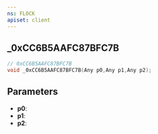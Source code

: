 ```yaml
---
ns: FLOCK
apiset: client
---
```

## _0xCC6B5AAFC87BFC7B

```c
// 0xCC6B5AAFC87BFC7B
void _0xCC6B5AAFC87BFC7B(Any p0,Any p1,Any p2);
```


## Parameters
* **p0**:
* **p1**:
* **p2**:



